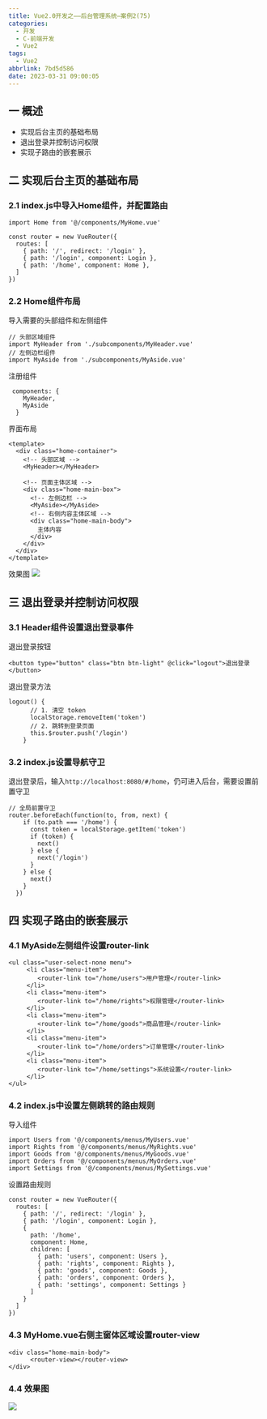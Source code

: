 ```yaml
---
title: Vue2.0开发之——后台管理系统—案例2(75)
categories:
  - 开发
  - C-前端开发
  - Vue2
tags:
  - Vue2
abbrlink: 7bd5d586
date: 2023-03-31 09:00:05
---
```

## 一 概述

* 实现后台主页的基础布局
* 退出登录并控制访问权限
* 实现子路由的嵌套展示

<!--more-->

## 二 实现后台主页的基础布局

### 2.1 index.js中导入Home组件，并配置路由

```
import Home from '@/components/MyHome.vue'

const router = new VueRouter({
  routes: [
    { path: '/', redirect: '/login' },
    { path: '/login', component: Login },
    { path: '/home', component: Home },
  ]
})
```

### 2.2 Home组件布局

导入需要的头部组件和左侧组件

```
// 头部区域组件
import MyHeader from './subcomponents/MyHeader.vue'
// 左侧边栏组件
import MyAside from './subcomponents/MyAside.vue'
```

注册组件

```
 components: {
    MyHeader,
    MyAside
  }
```

界面布局

```
<template>
  <div class="home-container">
    <!-- 头部区域 -->
    <MyHeader></MyHeader>

    <!-- 页面主体区域 -->
    <div class="home-main-box">
      <!-- 左侧边栏 -->
      <MyAside></MyAside>
      <!-- 右侧内容主体区域 -->
      <div class="home-main-body">
        主体内容
      </div>
    </div>
  </div>
</template>
```

效果图
![][1]

## 三 退出登录并控制访问权限

### 3.1 Header组件设置退出登录事件

退出登录按钮

```
<button type="button" class="btn btn-light" @click="logout">退出登录</button>
```

退出登录方法

```
logout() {
      // 1. 清空 token
      localStorage.removeItem('token')
      // 2. 跳转到登录页面
      this.$router.push('/login')
    }
```

### 3.2 index.js设置导航守卫

退出登录后，输入`http://localhost:8080/#/home`，仍可进入后台，需要设置前置守卫

```
// 全局前置守卫
router.beforeEach(function(to, from, next) {
    if (to.path === '/home') {
      const token = localStorage.getItem('token')
      if (token) {
        next()
      } else {
        next('/login')
      }
    } else {
      next()
    }
  })
```

## 四 实现子路由的嵌套展示

### 4.1 MyAside左侧组件设置router-link

```
<ul class="user-select-none menu">
     <li class="menu-item">
        <router-link to="/home/users">用户管理</router-link>
     </li>
     <li class="menu-item">
        <router-link to="/home/rights">权限管理</router-link>
     </li>
     <li class="menu-item">
        <router-link to="/home/goods">商品管理</router-link>
     </li>
     <li class="menu-item">
        <router-link to="/home/orders">订单管理</router-link>
     </li>
     <li class="menu-item">
        <router-link to="/home/settings">系统设置</router-link>
     </li>
</ul>
```

### 4.2 index.js中设置左侧跳转的路由规则

导入组件

```
import Users from '@/components/menus/MyUsers.vue'
import Rights from '@/components/menus/MyRights.vue'
import Goods from '@/components/menus/MyGoods.vue'
import Orders from '@/components/menus/MyOrders.vue'
import Settings from '@/components/menus/MySettings.vue'
```

设置路由规则

```
const router = new VueRouter({
  routes: [
    { path: '/', redirect: '/login' },
    { path: '/login', component: Login },
    {
      path: '/home',
      component: Home,
      children: [
        { path: 'users', component: Users },
        { path: 'rights', component: Rights },
        { path: 'goods', component: Goods },
        { path: 'orders', component: Orders },
        { path: 'settings', component: Settings }
      ]
    }
  ]
})
```

### 4.3 MyHome.vue右侧主窗体区域设置router-view

```
<div class="home-main-body">
      <router-view></router-view>
</div>
```

### 4.4 效果图

![][2]


[1]:https://cdn.staticaly.com/gh/PGzxc/CDN/master/blog-vue/vue2.0-75-service-manager-layout.png
[2]:https://cdn.staticaly.com/gh/PGzxc/CDN/master/blog-vue/vue2.0-75-service-manager-tab-switch.gif
